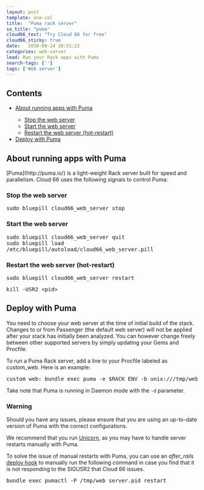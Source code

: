 ```yaml
---
layout: post
template: one-col
title:  "Puma rack server"
so_title: "puma"
cloud66_text: "Try Cloud 66 for free"
cloud66_sticky: true
date:   2030-09-24 10:51:22
categories: web-server
lead: Run your Rack apps with Puma
search-tags: ['']
tags: ['Web server']
---
```


<h2>Contents</h2>
<ul class="page-toc">
    <li>
        <a href="#about">About running apps with Puma</a>
    </li>         
        <ul style="margin-bottom:0em">            
            <li><a href="#stop">Stop the web server</a></li>
            <li><a href="#start">Start the web server</a></li>
            <li><a href="#hot-restart">Restart the web server (hot-restart)</a></li>
        </ul>   
    <li>
        <a href="#deploy">Deploy with Puma</a>
    </li>         
</ul>

<h2 id="about">About running apps with Puma</h2>
[Puma](http://puma.io/) is a light-weight Rack server built for speed and parallelism. Cloud 66 uses the following signals to control Puma:

<h3 id="stop">Stop the web server</h3>
<p>
<kbd>
	sudo bluepill cloud66&#95;web&#95;server stop
</kbd>
</p>

<h3 id="start">Start the web server</h3>
<p>
<kbd>
	sudo bluepill cloud66&#95;web&#95;server quit
</kbd><br/>
<kbd>
	sudo bluepill load /etc/bluepill/autoload/cloud66&#95;web&#95;server.pill
</kbd>
</p>

<h3 id="hot-restart">Restart the web server (hot-restart)</h3>
<p>
<kbd>
	sudo bluepill cloud66&#95;web&#95;server restart
</kbd>
</p>
<p>
<kbd>
	kill -USR2 &lt;pid>
</kbd>
</p>

<h2 id="deploy">Deploy with Puma</h2>
You need to choose your web server at the time of initial build of the stack. Changes to or from Passenger (the default web server) will not be applied after your stack has initially been analyzed. You can however change freely between other supported servers by simply updating your Gems and Procfile.

To run a Puma Rack server, add a line to your Procfile labeled as custom&#95;web. Here is an example:

<pre class='terminal'>
custom&#95;web: bundle exec puma -e $RACK&#95;ENV -b unix:///tmp/web&#95;server.sock --pidfile /tmp/web&#95;server.pid -d
</pre>

Take note that Puma is running in Daemon mode with the `-d` parameter.

<div class="notice notice-warning">
    <h3>Warning</h3>
    <p>Should you have any issues, please ensure that you are using an up-to-date version of Puma with the correct configurations.</p>
    <p>We recommend that you run <a href="/web-server/unicorn-rack-server">Unicorn</a>, as you may have to handle server restarts manually with Puma.</p>
</div>

To solve the issue of manual restarts with Puma, you can use an <i>after_rails</i> [deploy hook](/deployment/deploy-hooks) to manually run the following command in case you find that it is not responding to the SIGUSR2 that Cloud 66 issues.
<pre class='terminal'>bundle exec pumactl -P /tmp/web_server.pid restart</pre>